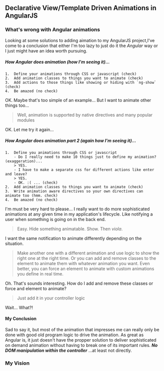 ## Declarative View/Template Driven Animations in AngularJS

### What's wrong with Angular animations

Looking at some solutions to adding aimation to my AngularJS project,I've come to a conclusion
that either I'm too lazy to just do it the *Angular* way or I just might have an idea worth pursuing.

##### How Angular does animation (how I'm seeing it)...

    1.  Define your animations through CSS or javascript (check)
    2.  Add animation classes to things you want to animate (check)
    3.  Add actions to those things like showing or hiding with `ng-show` (check)
    4.  Be amazed (no check)

OK. Maybe that's too simple of an example... But I want to animate other things too...

> Well, animation is supported by native directives and many popular modules

OK. Let me try it again...

##### How Angular does animation part 2 (again how I'm seeing it)...

    1.  Define you animations through CSS or javascript
        - Do I really need to make 10 things just to define my animation? (exaggeration)...
        > YES.
        - I have to make a separate css for different actions like enter and leave?
        > YES.
        - OK. :( ... (check)
    2.  Add animation classes to things you want to animate (check)
    3.  Write animation aware directives so your own directives can animate too (hmm. check)
    4.  Be amazed (no check)
    
I'm must be very hard to please... I really want to do more sophisticated animations at any given
time in my application's lifecycle. Like notifying a user when something is going on in the back
end.

> Easy. Hide something animatable. Show. Then *viola*.

I want the same notification to animate differently depending on the situation.

> Make another one with a different animation and use logic to show the right one at the right time.
> Or you can add and remove classes to the element to animate them with whatever animation you want.
> Even better, you can force an element to animate with custom animations you define in real time.

Oh. That's sounds interesting. How do I add and remove these classes or force and element to animate?

> Just add it in your controller logic

Wait... What?!

#### My Conclusion

Sad to say it, but most of the animation that impresses me can really only be done with good old program
logic to drive the animation. As great as Angular is, it just doesn't have the propper solution to deliver
sophisticated on demand animation without having to break one of its important rules. ***No DOM manipulation
within the controller*** ...at least not directly.

### My Vision
